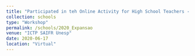 ```yaml
---
title: "Participated in teh Online Activity for High School Teachers - Expansion of the Universe"
collection: schools
type: "Workshop"
permalink: /schools/2020_Expansao
venue: "ICTP SAIFR Unesp"
date: 2020-06-17
location: "Virtual"
---
```


